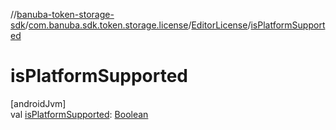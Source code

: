 //[banuba-token-storage-sdk](../../../index.md)/[com.banuba.sdk.token.storage.license](../index.md)/[EditorLicense](index.md)/[isPlatformSupported](is-platform-supported.md)

# isPlatformSupported

[androidJvm]\
val [isPlatformSupported](is-platform-supported.md): [Boolean](https://kotlinlang.org/api/latest/jvm/stdlib/kotlin/-boolean/index.html)
